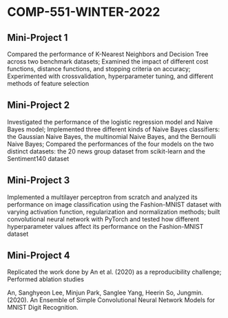 # COMP-551-WINTER-2022

## Mini-Project 1

Compared the performance of K-Nearest Neighbors and Decision Tree across two benchmark datasets; Examined the impact of different cost functions, distance functions, and stopping criteria on accuracy; Experimented with crossvalidation, hyperparameter tuning, and different methods of feature selection

## Mini-Project 2

Investigated the performance of the logistic regression model and Naive Bayes model; Implemented three different kinds of Naive Bayes classifiers: the Gaussian Naive Bayes, the multinomial Naive Bayes, and the Bernoulli Naive Bayes; Compared the performances of the four models on the two distinct datasets: the 20 news group dataset
from scikit-learn and the Sentiment140 dataset

## Mini-Project 3

Implemented a multilayer perceptron from scratch and analyzed its performance on image classification using the Fashion-MNIST dataset with varying activation function, regularization and normalization methods; built convolutional neural network with PyTorch and tested how different hyperparameter values affect its performance on the Fashion-MNIST dataset

## Mini-Project 4

Replicated the work done by An et al. (2020) as a reproducibility challenge; Performed ablation studies

An, Sanghyeon Lee, Minjun Park, Sanglee Yang, Heerin So, Jungmin. (2020). An Ensemble of Simple Convolutional Neural Network Models for MNIST Digit Recognition.
